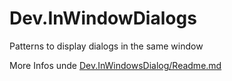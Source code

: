 # Dev.InWindowDialogs
Patterns to display dialogs in the same window

More Infos unde [Dev.InWindowsDialog/Readme.md](Dev.InWindowDialogs/Readme.md)